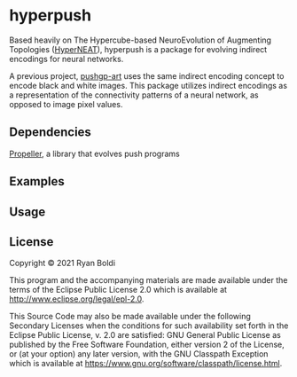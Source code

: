 # hyperpush

Based heavily on The Hypercube-based NeuroEvolution of Augmenting Topologies ([HyperNEAT](http://eplex.cs.ucf.edu/hyperNEATpage/)), hyperpush is a package for evolving indirect encodings for neural networks.

A previous project, [pushgp-art](https://github.com/ryanboldi/pushgp-art) uses the same indirect encoding concept to encode black and white images. This package utilizes indirect encodings as a representation of the connectivity patterns of a neural network, as opposed to image pixel values.

## Dependencies
[Propeller](https://github.com/lspector/propeller), a library that evolves push programs

## Examples

<!--xor goes here></!-->

## Usage

## License

Copyright © 2021 Ryan Boldi

This program and the accompanying materials are made available under the
terms of the Eclipse Public License 2.0 which is available at
http://www.eclipse.org/legal/epl-2.0.

This Source Code may also be made available under the following Secondary
Licenses when the conditions for such availability set forth in the Eclipse
Public License, v. 2.0 are satisfied: GNU General Public License as published by
the Free Software Foundation, either version 2 of the License, or (at your
option) any later version, with the GNU Classpath Exception which is available
at https://www.gnu.org/software/classpath/license.html.
